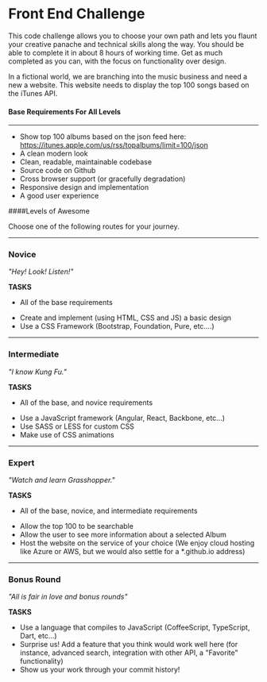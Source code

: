 Front End Challenge
====================

This code challenge allows you to choose your own path and lets you flaunt your creative panache and technical skills along the way. You should be able to complete it in about 8 hours of working time. Get as much completed as you can, with the focus on functionality over design.

In a fictional world, we are branching into the music business and need a new a website. This website needs to display the top 100 songs based on the iTunes API.   

#### Base Requirements For All Levels
-------
- Show top 100 albums based on the json feed here:  https://itunes.apple.com/us/rss/topalbums/limit=100/json
- A clean modern look
- Clean, readable, maintainable codebase
- Source code on Github
- Cross browser support (or gracefully degradation) 
- Responsive design and implementation
- A good user experience


####Levels of Awesome

Choose one of the following routes for your journey. 

-------
### Novice

*"Hey! Look! Listen!"*

**TASKS**
* All of the base requirements
+ Create and implement (using HTML, CSS and JS) a basic design 
+ Use a CSS Framework (Bootstrap, Foundation, Pure, etc.…)


-------
### Intermediate

*"I know Kung Fu."*

**TASKS**
* All of the base, and novice requirements
+ Use a JavaScript framework (Angular, React, Backbone, etc...)
+ Use SASS or LESS for custom CSS
+ Make use of CSS animations


-------
### Expert

*"Watch and learn Grasshopper."*

**TASKS**
* All of the base, novice, and intermediate requirements
+ Allow the top 100 to be searchable 
+ Allow the user to see more information about a selected Album
+ Host the website on the service of your choice (We enjoy cloud hosting like Azure or AWS, but we would also settle for a *.github.io address)


-------
### Bonus Round

*"All is fair in love and bonus rounds"*

**TASKS**
+ Use a language that compiles to JavaScript (CoffeeScript, TypeScript, Dart, etc...)
+ Surprise us! Add a feature that you think would work well here (for instance, advanced search, integration with other API, a "Favorite" functionality)
+ Show us your work through your commit history!
